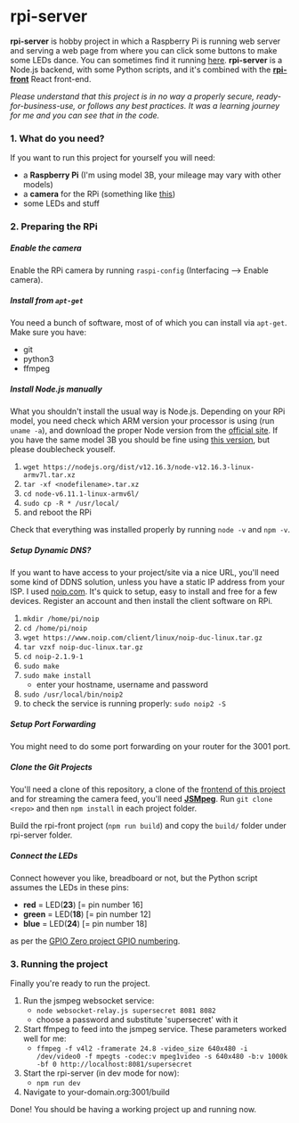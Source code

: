 # rpi-server
**rpi-server** is hobby project in which a Raspberry Pi is running web server and serving a web page from where you can click some buttons to make some LEDs dance. You can sometimes find it running [here](http://tyrvainen.hopto.org:3001/build). **rpi-server** is a Node.js backend, with some Python scripts, and it's combined with the [**rpi-front**](https://github.com/mtyrvainen/rpi-front) React front-end.

_Please understand that this project is in no way a properly secure, ready-for-business-use, or follows any best practices. It was a learning journey for me and you can see that in the code._

### 1. What do you need?
If you want to run this project for yourself you will need:
* a **Raspberry Pi** (I'm using model 3B, your mileage may vary with other models)
* a **camera** for the RPi (something like [this](https://www.raspberrypi.org/products/camera-module-v2/))
* some LEDs and stuff

### 2. Preparing the RPi

##### Enable the camera
Enable the RPi camera by running `raspi-config` (Interfacing --> Enable camera).

##### Install from `apt-get`
You need a bunch of software, most of of which you can install via `apt-get`. Make sure you have:
* git
* python3
* ffmpeg

##### Install Node.js manually
What you shouldn't install the usual way is Node.js. Depending on your RPi model, you need check which ARM version your processor is using (run `uname -a`), and download the proper Node version from the [official site](https://nodejs.org/en/download/). If you have the same model 3B you should be fine using [this version](https://nodejs.org/dist/v12.16.3/node-v12.16.3-linux-armv7l.tar.xz), but please doublecheck youself.

1. `wget https://nodejs.org/dist/v12.16.3/node-v12.16.3-linux-armv7l.tar.xz`
1. `tar -xf <nodefilename>.tar.xz`
1. `cd node-v6.11.1-linux-armv6l/`
1. `sudo cp -R * /usr/local/`
1. and reboot the RPi

Check that everything was installed properly by running `node -v` and `npm -v`.

##### Setup Dynamic DNS?
If you want to have access to your project/site via a nice URL, you'll need some kind of DDNS solution, unless you have a static IP address from your ISP. I used [noip.com](https://www.noip.com/). It's quick to setup, easy to install and free for a few devices. Register an account and then install the client software on RPi.
1. `mkdir /home/pi/noip`
1. `cd /home/pi/noip`
1.	`wget https://www.noip.com/client/linux/noip-duc-linux.tar.gz`
1.	`tar vzxf noip-duc-linux.tar.gz`
1.	`cd noip-2.1.9-1`
1.	`sudo make`
1.	`sudo make install`
    * enter your hostname, username and password
1. `sudo /usr/local/bin/noip2`
1. to check the service is running properly: `sudo noip2 -S`

##### Setup Port Forwarding
You might need to do some port forwarding on your router for the 3001 port.

##### Clone the Git Projects
You'll need a clone of this repository, a clone of the [frontend of this project](https://github.com/mtyrvainen/rpi-front) and for streaming the camera feed, you'll need [**JSMpeg**](https://github.com/phoboslab/jsmpeg). Run `git clone <repo>` and then `npm install` in each project folder.

Build the rpi-front project (`npm run build`) and copy the `build/` folder under rpi-server folder.

##### Connect the LEDs
Connect however you like, breadboard or not, but the Python script assumes the LEDs in these pins:
  * **red** = LED(**23**) [= pin number 16]
  * **green** = LED(**18**) [= pin number 12]
  * **blue** = LED(**24**) [= pin number 18]

as per the [GPIO Zero project GPIO numbering](https://gpiozero.readthedocs.io/en/stable/recipes.html#pin-numbering).

### 3. Running the project
Finally you're ready to run the project.

1. Run the jsmpeg websocket service:
   * `node websocket-relay.js supersecret 8081 8082`
   * choose a password and substitute 'supersecret' with it
1. Start ffmpeg to feed into the jsmpeg service. These parameters worked well for me:
   * `ffmpeg -f v4l2 -framerate 24.8 -video_size 640x480 -i /dev/video0 -f mpegts -codec:v mpeg1video -s 640x480 -b:v 1000k -bf 0 http://localhost:8081/supersecret`
1. Start the rpi-server (in dev mode for now):
   * `npm run dev`
1. Navigate to your-domain.org:3001/build

Done! You should be having a working project up and running now.
